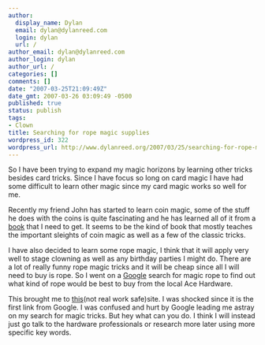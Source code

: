 ```yaml
---
author:
  display_name: Dylan
  email: dylan@dylanreed.com
  login: dylan
  url: /
author_email: dylan@dylanreed.com
author_login: dylan
author_url: /
categories: []
comments: []
date: "2007-03-25T21:09:49Z"
date_gmt: 2007-03-26 03:09:49 -0500
published: true
status: publish
tags:
- Clown
title: Searching for rope magic supplies
wordpress_id: 322
wordpress_url: http://www.dylanreed.org/2007/03/25/searching-for-rope-magic-supplies/
---
```


So I have been trying to expand my magic horizons by learning other tricks besides card tricks. Since I have focus so long on card magic I have had some difficult to learn other magic since my card magic works so well for me.

Recently my friend John has started to learn coin magic, some of the stuff he does with the coins is quite fascinating and he has learned all of it from a [book][1] that I need to get. It seems to be the kind of book that mostly teaches the important sleights of coin magic as well as a few of the classic tricks.

   [1]: http://www.amazon.com/Modern-Coin-Magic-J-Bobo/dp/0486242587

I have also decided to learn some rope magic, I think that it will apply very well to stage clowning as well as any birthday parties I might do. There are a lot of really funny rope magic tricks and it will be cheap since all I will need to buy is rope. So I went on a [Google][2] search for magic rope to find out what kind of rope would be best to buy from the local Ace Hardware.

   [2]: http://www.google.com/search?q=rope+magic&ie=utf-8&oe=utf-8&aq=t&rls=org.mozilla:en-US:official&client=firefox-a

This brought me to [this][3](not real work safe)site. I was shocked since it is the first link from Google. I was confused and hurt by Google leading me astray on my search for magic tricks. But hey what can you do. I think I will instead just go talk to the hardware professionals or research more later using more specific key words.

   [3]: http://ropemagic.art.coocan.jp/

